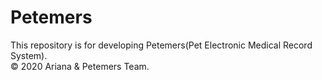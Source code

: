 # Petemers
This repository is for developing Petemers(Pet Electronic Medical Record System).
<br>© 2020 Ariana & Petemers Team.
